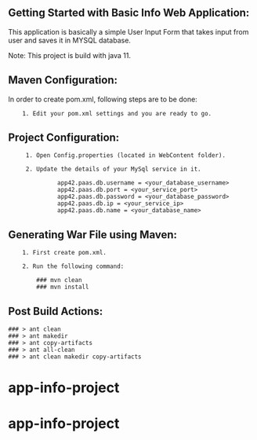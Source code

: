 Getting Started with Basic Info Web Application:
------------------------------------------------

This application is basically a simple User Input Form that takes input from user and saves it in MYSQL database.

Note: This project is build with java 11.


Maven Configuration:
---------------------------

In order to create pom.xml, following steps are to be done:
		
		1. Edit your pom.xml settings and you are ready to go.


Project Configuration:
--------------------------

         1. Open Config.properties (located in WebContent folder).

         2. Update the details of your MySql service in it.

                  app42.paas.db.username = <your_database_username>
                  app42.paas.db.port = <your_service_port>
                  app42.paas.db.password = <your_database_password>
                  app42.paas.db.ip = <your_service_ip>
                  app42.paas.db.name = <your_database_name>
				  
				
Generating War File using Maven:
-----------------------------------

		1. First create pom.xml.
		
		2. Run the following command:
		
			### mvn clean
			### mvn install
			

Post Build Actions:
---------------------

    ### > ant clean
    ### > ant makedir
    ### > ant copy-artifacts
    ### > ant all-clean
    ### > ant clean makedir copy-artifacts
    

    
				  
# app-info-project
# app-info-project
